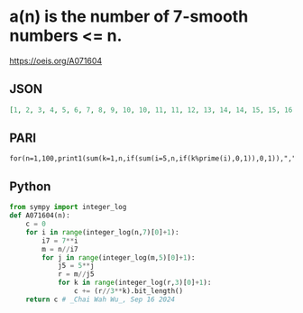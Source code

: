 # a\(n\) is the number of 7\-smooth numbers <\= n\.
https://oeis.org/A071604
## JSON
```JSON
[1, 2, 3, 4, 5, 6, 7, 8, 9, 10, 10, 11, 11, 12, 13, 14, 14, 15, 15, 16, 17, 17, 17, 18, 19, 19, 20, 21, 21, 22, 22, 23, 23, 23, 24, 25, 25, 25, 25, 26, 26, 27, 27, 27, 28, 28, 28, 29, 30, 31, 31, 31, 31, 32, 32, 33, 33, 33, 33, 34, 34, 34, 35, 36, 36, 36, 36, 36, 36, 37, 37, 38]
```
## PARI
```PARI
for(n=1,100,print1(sum(k=1,n,if(sum(i=5,n,if(k%prime(i),0,1)),0,1)),","))
```
## Python
```Python
from sympy import integer_log
def A071604(n):
    c = 0
    for i in range(integer_log(n,7)[0]+1):
        i7 = 7**i
        m = n//i7
        for j in range(integer_log(m,5)[0]+1):
            j5 = 5**j
            r = m//j5
            for k in range(integer_log(r,3)[0]+1):
                c += (r//3**k).bit_length()
    return c # _Chai Wah Wu_, Sep 16 2024
```

